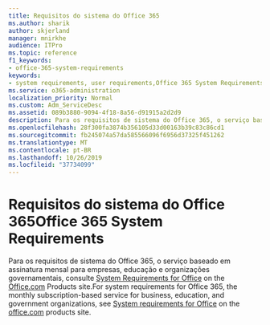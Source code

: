 ```yaml
---
title: Requisitos do sistema do Office 365
ms.author: sharik
author: skjerland
manager: mnirkhe
audience: ITPro
ms.topic: reference
f1_keywords:
- office-365-system-requirements
keywords:
- system requirements, user requirements,Office 365 System Requirements
ms.service: o365-administration
localization_priority: Normal
ms.custom: Adm_ServiceDesc
ms.assetid: 089b3880-9094-4f18-8a56-d91915a2d2d9
description: Para os requisitos de sistema do Office 365, o serviço baseado em assinatura mensal para empresas, educação e organizações governamentais, consulte System Requirements for Office on the office.com Products site.
ms.openlocfilehash: 28f300fa3874b356105d33d00163b39c83c86cd1
ms.sourcegitcommit: fb245074a57da585566096f6956d37325f451262
ms.translationtype: MT
ms.contentlocale: pt-BR
ms.lasthandoff: 10/26/2019
ms.locfileid: "37734099"
---
```

# <a name="office-365-system-requirements"></a><span data-ttu-id="aa5df-104">Requisitos do sistema do Office 365</span><span class="sxs-lookup"><span data-stu-id="aa5df-104">Office 365 System Requirements</span></span>

<span data-ttu-id="aa5df-105">Para os requisitos de sistema do Office 365, o serviço baseado em assinatura mensal para empresas, educação e organizações governamentais, consulte [System Requirements for Office](https://go.microsoft.com/fwlink/?LinkID=626095&amp;clcid=0x409) on the [Office.com](https://go.microsoft.com/fwlink/?LinkID=509817&amp;clcid=0x409) Products site.</span><span class="sxs-lookup"><span data-stu-id="aa5df-105">For system requirements for Office 365, the monthly subscription-based service for business, education, and government organizations, see [System requirements for Office](https://go.microsoft.com/fwlink/?LinkID=626095&amp;clcid=0x409) on the [office.com](https://go.microsoft.com/fwlink/?LinkID=509817&amp;clcid=0x409) products site.</span></span> 
  

